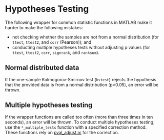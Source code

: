# Hypotheses Testing

The following wrapper for common statistic functions in MATLAB make it harder to make the following mistakes:
- not checking whether the samples are not from a normal distribution (for `ttest`, `ttest2`, and `corr` (Pearson)); and
- conducting multiple hypotheses tests without adjusting p values (for `ttest`, `ttest2`, `corr`, `signrank`, and `ranksum`).

## Normal distributed data
If the one-sample Kolmogorov-Smirnov test (`kstest`) rejects the hypothesis that the provided data is from a normal distribution (p<0.05), an error will be thrown.

## Multiple hypotheses testing
If the wrapper functions are called too often (more than three times in ten seconds), an error will be thrown. To conduct multiple hypotheses testing, use the `*_multiple_tests` function with a specified correction method. These functions rely on [pval_adjust.m](https://de.mathworks.com/matlabcentral/fileexchange/55142-fakenmc-pval-adjust) for the correction.
